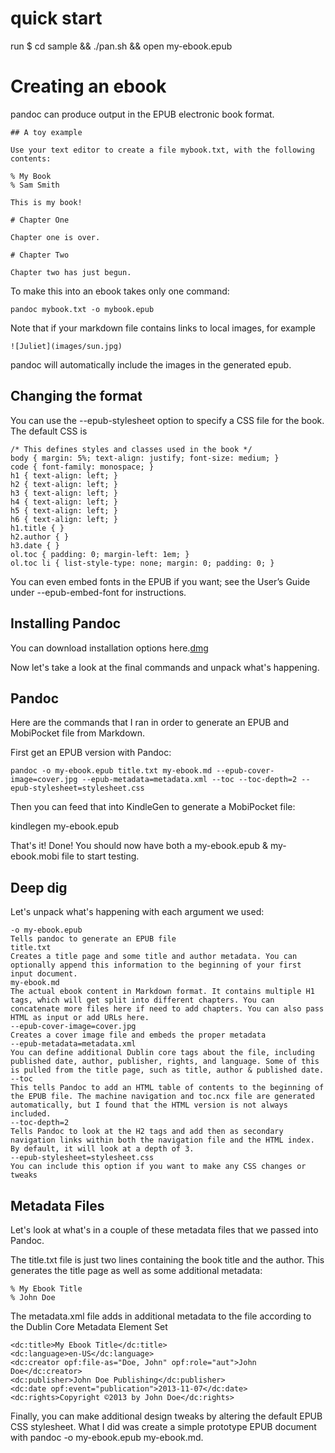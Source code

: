 # quick start 

run 
    $ cd sample && ./pan.sh && open my-ebook.epub

# Creating an ebook 

pandoc can produce output in the EPUB electronic book format. 

    ## A toy example

    Use your text editor to create a file mybook.txt, with the following contents:

    % My Book
    % Sam Smith

    This is my book!

    # Chapter One

    Chapter one is over.

    # Chapter Two

    Chapter two has just begun.

To make this into an ebook takes only one command:

    pandoc mybook.txt -o mybook.epub

Note that if your markdown file contains links to local images, for example

    ![Juliet](images/sun.jpg)

pandoc will automatically include the images in the generated epub.


## Changing the format
You can use the --epub-stylesheet option to specify a CSS file for the book. The default CSS is

    /* This defines styles and classes used in the book */
    body { margin: 5%; text-align: justify; font-size: medium; }
    code { font-family: monospace; }
    h1 { text-align: left; }
    h2 { text-align: left; }
    h3 { text-align: left; }
    h4 { text-align: left; }
    h5 { text-align: left; }
    h6 { text-align: left; }
    h1.title { }
    h2.author { }
    h3.date { }
    ol.toc { padding: 0; margin-left: 1em; }
    ol.toc li { list-style-type: none; margin: 0; padding: 0; }
    
You can even embed fonts in the EPUB if you want; see the User’s Guide under --epub-embed-font for instructions.

## Installing Pandoc 

You can download installation options here.[dmg](https://code.google.com/archive/p/pandoc/downloads)

Now let's take a look at the final commands and unpack what's happening.

## Pandoc 


Here are the commands that I ran in order to generate an EPUB and MobiPocket file from Markdown.

First get an EPUB version with Pandoc:

    pandoc -o my-ebook.epub title.txt my-ebook.md --epub-cover-image=cover.jpg --epub-metadata=metadata.xml --toc --toc-depth=2 --epub-stylesheet=stylesheet.css

Then you can feed that into KindleGen to generate a MobiPocket file:

kindlegen my-ebook.epub 

That's it! Done! You should now have both a my-ebook.epub & my-ebook.mobi file to start testing.

## Deep dig 

Let's unpack what's happening with each argument we used:

    -o my-ebook.epub
    Tells pandoc to generate an EPUB file
    title.txt
    Creates a title page and some title and author metadata. You can optionally append this information to the beginning of your first input document.
    my-ebook.md
    The actual ebook content in Markdown format. It contains multiple H1 tags, which will get split into different chapters. You can concatenate more files here if need to add chapters. You can also pass HTML as input or add URLs here.
    --epub-cover-image=cover.jpg
    Creates a cover image file and embeds the proper metadata
    --epub-metadata=metadata.xml
    You can define additional Dublin core tags about the file, including published date, author, publisher, rights, and language. Some of this is pulled from the title page, such as title, author & published date.
    --toc
    This tells Pandoc to add an HTML table of contents to the beginning of the EPUB file. The machine navigation and toc.ncx file are generated automatically, but I found that the HTML version is not always included.
    --toc-depth=2
    Tells Pandoc to look at the H2 tags and add then as secondary navigation links within both the navigation file and the HTML index. By default, it will look at a depth of 3.
    --epub-stylesheet=stylesheet.css
    You can include this option if you want to make any CSS changes or tweaks

## Metadata Files  

Let's look at what's in a couple of these metadata files that we passed into Pandoc.

The title.txt file is just two lines containing the book title and the author. This generates the title page as well as some additional metadata:

    % My Ebook Title
    % John Doe

The metadata.xml file adds in additional metadata to the file according to the Dublin Core Metadata Element Set

    <dc:title>My Ebook Title</dc:title> 
    <dc:language>en-US</dc:language> 
    <dc:creator opf:file-as="Doe, John" opf:role="aut">John Doe</dc:creator> 
    <dc:publisher>John Doe Publishing</dc:publisher>
    <dc:date opf:event="publication">2013-11-07</dc:date>
    <dc:rights>Copyright ©2013 by John Doe</dc:rights>

Finally, you can make additional design tweaks by altering the default EPUB CSS stylesheet. What I did was create a simple prototype EPUB document with pandoc -o my-ebook.epub my-ebook.md.



